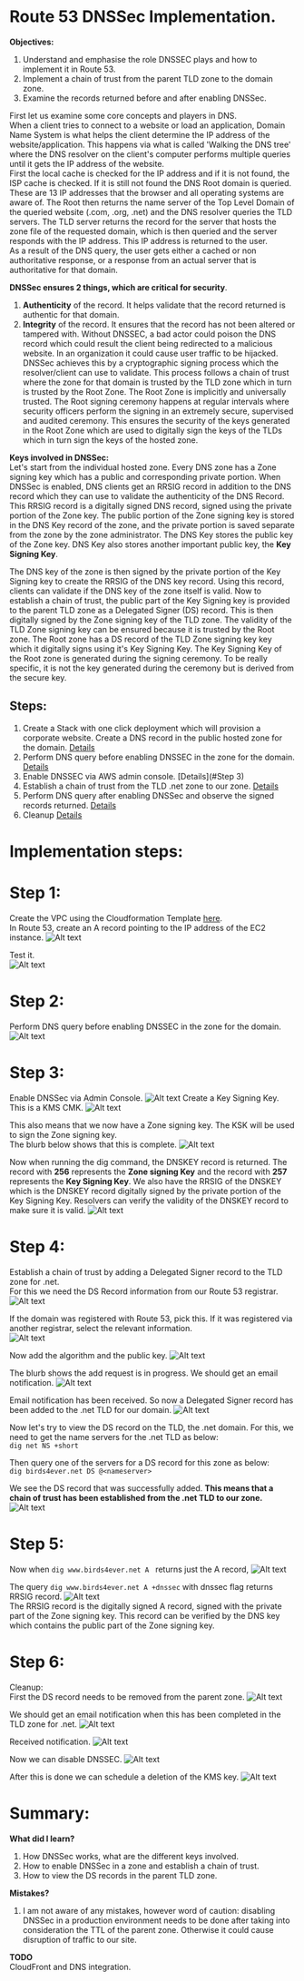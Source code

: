 # Route 53 DNSSec Implementation.   
**Objectives:**  
1. Understand and emphasise the role DNSSEC plays and how to implement it in Route 53. 
2. Implement a chain of trust from the parent TLD zone to the domain zone.
3. Examine the records returned before and after enabling DNSSec.

First let us examine some core concepts and players in DNS.  
When a client tries to connect to a website or load an application, Domain Name System is what helps the client determine the IP address of the website/application. This happens via what is called 'Walking the DNS tree' where the DNS resolver on the client's computer performs multiple queries until it gets the IP address of the website.  
First the local cache is checked for the IP address and if it is not found, the ISP cache is checked. If it is still not found the DNS Root domain is queried. These are 13 IP addresses that the browser and all operating systems are aware of. The Root then returns the name server of the Top Level Domain of the queried website (.com, .org, .net) and the DNS resolver queries the TLD servers. The TLD server returns the record for the server that hosts the zone file of the requested domain, which is then queried and the server responds with the IP address. This IP address is returned to the user.  
As a result of the DNS query, the user gets either a cached or non authoritative response, or a response from an actual server that is authoritative for that domain. 

**DNSSec ensures 2 things, which are critical for security**. 
1. **Authenticity** of the record. It helps validate that the record returned is authentic for that domain. 
2. **Integrity** of the record. It ensures that the record has not been altered or tampered with. 
Without DNSSEC, a bad actor could poison the DNS record which could result the client being redirected to a malicious website.  In an organization it could cause user traffic to be hijacked. 
DNSSec achieves this by a cryptographic signing process which the resolver/client can use to validate. This process follows a chain of trust where the zone for that domain is trusted by the TLD zone which in turn is trusted by the Root Zone. The Root Zone is implicitly and universally trusted. The Root signing ceremony happens at regular intervals where security officers perform the signing in an extremely secure, supervised and audited ceremony. This ensures the security of the keys generated in the Root Zone which are used to digitally sign the keys of the TLDs which in turn sign the keys of the hosted zone. 

**Keys involved in DNSSec:**  
Let's start from the individual hosted zone. Every DNS zone has a Zone signing key which has a public and corresponding private portion. When DNSSec is enabled, DNS clients get an RRSIG record in addition to the DNS record which they can use to validate the authenticity of the DNS Record. This RRSIG record is a digitally signed DNS record, signed using the private portion of the Zone key. The public portion of the Zone signing key is stored in the DNS Key record of the zone, and the private portion is saved separate from the zone by the zone administrator. The DNS Key stores the public key of the Zone key. DNS Key also stores another important public key, the **Key Signing Key**. 

The DNS key of the zone is then signed by the private portion of the Key Signing key to create the RRSIG of the DNS key record. 
Using this record, clients can validate if the DNS key of the zone itself is valid. Now to establish a chain of trust, the public part of the Key Signing key is provided to the parent TLD zone as a Delegated Signer (DS) record. This is then digitally signed by the Zone signing key of the TLD zone. The validity of the TLD Zone signing key can be ensured because it is trusted by the Root zone. The Root zone has a DS record of the TLD Zone signing key key which it digitally signs using it's Key Signing Key. The Key Signing Key of the Root zone is generated during the signing ceremony. To be really specific, it is not the key generated during the ceremony but is derived from the secure key. 

## Steps:
1. Create a Stack with one click deployment which will provision a corporate website. Create a DNS record in the public hosted zone for the domain. [Details](#Step1)
2. Perform DNS query before enabling DNSSEC in the zone for the domain. [Details](#Step2)
3. Enable DNSSEC via AWS admin console. [Details](#Step 3)
4. Establish a chain of trust from the TLD .net zone to our zone. [Details](#Step4)
5. Perform DNS query after enabling DNSSec and observe the signed records returned. [Details](#Step5)
6. Cleanup [Details](#Step6)

# Implementation steps:
# Step 1:  
Create the VPC using the Cloudformation Template [here](https://github.com/veeCan54/03-SplitHorizonDNS/blob/main/files/01-SingleCustomVPCWithPublicSubnet.yml).  
In Route 53, create an A record pointing to the IP address of the EC2 instance. 
![Alt text](../03-Route53DNSSECImplementation/images/publicZone.png)  


Test it.  
![Alt text](../03-Route53DNSSECImplementation/images/Step4-1.png) 
# Step 2:  
Perform DNS query before enabling DNSSEC in the zone for the domain. 
![Alt text](../03-Route53DNSSECImplementation/images/digDnsA.png) 
# Step 3:  
Enable DNSSec via Admin Console. 
![Alt text](../03-Route53DNSSECImplementation/images/DNSSecEnable.png) 
Create a Key Signing Key. This is a KMS CMK. 
![Alt text](../03-Route53DNSSECImplementation/images/createKSK.png)

This also means that we now have a Zone signing key. The KSK will be used to sign the Zone signing key.  
The blurb below shows that this is complete.
![Alt text](../03-Route53DNSSECImplementation/images/DNSEnabled2.png) 

Now when running the dig command, the DNSKEY record is returned. 
The record with **256** represents the **Zone signing Key** and the record with **257** represents the **Key Signing Key**. 
We also have the RRSIG of the DNSKEY which is the DNSKEY record digitally signed by the private portion of the Key Signing Key.  Resolvers can verify the validity of the DNSKEY record to make sure it is valid.
![Alt text](../03-Route53DNSSECImplementation/images/afterEnabling.png)
# Step 4:  
Establish a chain of trust by adding a Delegated Signer record to the TLD zone for .net.  
For this we need the DS Record information from our Route 53 registrar. 
![Alt text](../03-Route53DNSSECImplementation/images/DSRecordInformation.png)  

If the domain was registered with Route 53, pick this. If it was registered via another registrar, select the relevant information.  
![Alt text](../03-Route53DNSSECImplementation/images/DSRecordInformation2.png)

Now add the algorithm and the public key. 
![Alt text](../03-Route53DNSSECImplementation/images/ADDKSK.png)

The blurb shows the add request is in progress. We should get an email notification.
![Alt text](../03-Route53DNSSECImplementation/images/DSRequested.png)

Email notification has been received. So now a Delegated Signer record has been added to the .net TLD for our domain.
![Alt text](../03-Route53DNSSECImplementation/images/KSKEmail.png)

Now let's try to view the DS record on the TLD, the .net domain.
For this, we need to get the name servers for the .net TLD as below:  
```dig net NS +short```  

Then query one of the servers for a DS record for this zone as below:  
```dig birds4ever.net DS @<nameserver>```  

We see the DS record that was successfully added. **This means that a chain of trust has been established from the .net TLD to our zone.**  
![Alt text](../03-Route53DNSSECImplementation/images/DSRecordAdded.png)  
# Step 5: 
Now when ```dig www.birds4ever.net A ``` returns just the A record, 
![Alt text](../03-Route53DNSSECImplementation/images/digDnsA.png)  

The query ```dig www.birds4ever.net A +dnssec``` with dnssec flag returns RRSIG record. 
![Alt text](../03-Route53DNSSECImplementation/images/DNSEnabledRRSIG2.png)  
The RRSIG record is the digitally signed A record, signed with the private part of the Zone signing key. 
This record can be verified by the DNS key which contains the public part of the Zone signing key. 
# Step 6: 
Cleanup:  
First the DS record needs to be removed from the parent zone. 
![Alt text](../03-Route53DNSSECImplementation/images/DeleteDNSSecKey.png) 

We should get an email notification when this has been completed in the TLD zone for .net.
![Alt text](../03-Route53DNSSECImplementation/images/requestToDelete.png) 

Received notification. 
![Alt text](../03-Route53DNSSECImplementation/images/DeleteDSEmail.png) 

Now we can disable DNSSEC. 
![Alt text](../03-Route53DNSSECImplementation/images/disableDNSSEC.png) 

After this is done we can schedule a deletion of the KMS key.
![Alt text](../03-Route53DNSSECImplementation/images/pendingDeletion.png) 

# Summary: 
**What did I learn?**
1. How DNSSec works, what are the different keys involved.
2. How to enable DNSSec in a zone and establish a chain of trust.
3. How to view the DS records in the parent TLD zone. 

**Mistakes?**
1. I am not aware of any mistakes, however word of caution: disabling DNSSec in a production environment needs to be done after taking into consideration the TTL of the parent zone. Otherwise it could cause disruption of traffic to our site. 

**TODO**  
CloudFront and DNS integration.
